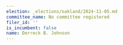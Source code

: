 ```yaml
---
election: _elections/oakland/2024-11-05.md
committee_name: No committee registered
filer_id: ''
is_incumbent: false
name: Derreck B. Johnson
---
```

